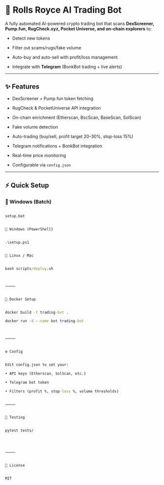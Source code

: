 # 🚀 Rolls Royce AI Trading Bot


A fully automated AI-powered crypto trading bot that scans **DexScreener, Pump.fun, RugCheck.xyz, Pocket Universe, and on-chain explorers** to:

- Detect new tokens

- Filter out scams/rugs/fake volume

- Auto-buy and auto-sell with profit/loss management

- Integrate with **Telegram** (BonkBot trading + live alerts)


---


## ✨ Features

- DexScreener + Pump.fun token fetching

- RugCheck & PocketUniverse API integration

- On-chain enrichment (Etherscan, BscScan, BaseScan, SolScan)

- Fake volume detection

- Auto-trading (buy/sell, profit target 20–30%, stop-loss 15%)

- Telegram notifications + BonkBot integration

- Real-time price monitoring

- Configurable via `config.json`


---


## ⚡ Quick Setup


### 🔹 Windows (Batch)

```bat

setup.bat


🔹 Windows (PowerShell)


.\setup.ps1


🔹 Linux / Mac


bash scripts/deploy.sh



⸻


🐳 Docker Setup


docker build -t trading-bot .

docker run -d --name bot trading-bot



⸻


⚙️ Config


Edit config.json to set your:

• API keys (Etherscan, SolScan, etc.)

• Telegram bot token

• Filters (profit %, stop-loss %, volume thresholds)


⸻


🧪 Testing


pytest tests/




⸻


📜 License


MIT



